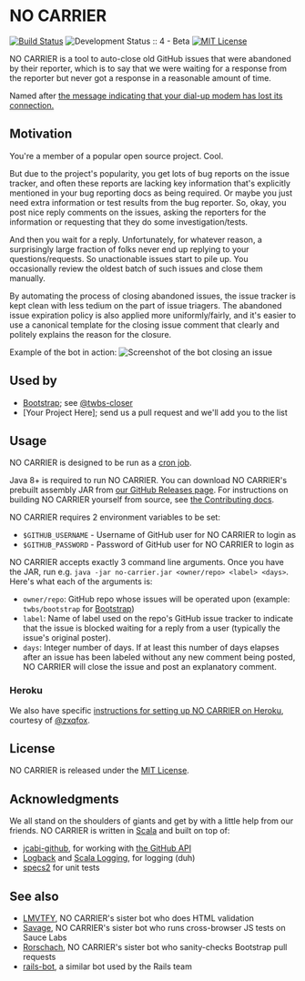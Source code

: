 NO CARRIER
======
[![Build Status](https://travis-ci.org/twbs/no-carrier.svg?branch=master)](https://travis-ci.org/twbs/no-carrier)
![Development Status :: 4 - Beta](https://img.shields.io/badge/maturity-beta-yellow.svg "Development Status :: 4 - Beta")
[![MIT License](https://img.shields.io/badge/license-MIT-blue.svg "MIT License")](https://github.com/twbs/no-carrier/blob/master/LICENSE.txt)

NO CARRIER is a tool to auto-close old GitHub issues that were abandoned by their reporter, which is to say that we were waiting for a response from the reporter but never got a response in a reasonable amount of time.

Named after [the message indicating that your dial-up modem has lost its connection.](http://en.wikipedia.org/wiki/NO_CARRIER#As_Internet_slang)

## Motivation
You're a member of a popular open source project. Cool.

But due to the project's popularity, you get lots of bug reports on the issue tracker, and often these reports are lacking key information that's explicitly mentioned in your bug reporting docs as being required. Or maybe you just need extra information or test results from the bug reporter. So, okay, you post nice reply comments on the issues, asking the reporters for the information or requesting that they do some investigation/tests.

And then you wait for a reply. Unfortunately, for whatever reason, a surprisingly large fraction of folks never end up replying to your questions/requests. So unactionable issues start to pile up. You occasionally review the oldest batch of such issues and close them manually.

By automating the process of closing abandoned issues, the issue tracker is kept clean with less tedium on the part of issue triagers. The abandoned issue expiration policy is also applied more uniformly/fairly, and it's easier to use a canonical template for the closing issue comment that clearly and politely explains the reason for the closure.

Example of the bot in action:
![Screenshot of the bot closing an issue](https://cloud.githubusercontent.com/assets/588473/9140079/76090ed4-3cfc-11e5-83ab-554171c9cb79.png)

## Used by
* [Bootstrap](https://github.com/twbs/bootstrap); see [@twbs-closer](https://github.com/twbs-closer)
* [Your Project Here]; send us a pull request and we'll add you to the list

## Usage
NO CARRIER is designed to be run as a [cron job](https://en.wikipedia.org/wiki/Cron).

Java 8+ is required to run NO CARRIER. You can download NO CARRIER's prebuilt assembly JAR from [our GitHub Releases page](https://github.com/twbs/no-carrier/releases). For instructions on building NO CARRIER yourself from source, see [the Contributing docs](https://github.com/twbs/no-carrier/blob/master/CONTRIBUTING.md).

NO CARRIER requires 2 environment variables to be set:
* `$GITHUB_USERNAME` - Username of GitHub user for NO CARRIER to login as
* `$GITHUB_PASSWORD` - Password of GitHub user for NO CARRIER to login as

NO CARRIER accepts exactly 3 command line arguments. Once you have the JAR, run e.g. `java -jar no-carrier.jar <owner/repo> <label> <days>`. Here's what each of the arguments is:
* `owner/repo`: GitHub repo whose issues will be operated upon (example: `twbs/bootstrap` for [Bootstrap](https://github.com/twbs/bootstrap))
* `label`: Name of label used on the repo's GitHub issue tracker to indicate that the issue is blocked waiting for a reply from a user (typically the issue's original poster).
* `days`: Integer number of days. If at least this number of days elapses after an issue has been labeled without any new comment being posted, NO CARRIER will close the issue and post an explanatory comment.

### Heroku
We also have specific [instructions for setting up NO CARRIER on Heroku](https://github.com/twbs/no-carrier/wiki/Heroku), courtesy of [@zxqfox](https://github.com/zxqfox).

## License
NO CARRIER is released under the [MIT License](https://github.com/twbs/no-carrier/blob/master/LICENSE.txt).

## Acknowledgments
We all stand on the shoulders of giants and get by with a little help from our friends. NO CARRIER is written in [Scala](http://www.scala-lang.org) and built on top of:
* [jcabi-github](https://github.com/jcabi/jcabi-github), for working with [the GitHub API](https://developer.github.com/v3/)
* [Logback](http://logback.qos.ch/) and [Scala Logging](https://github.com/typesafehub/scala-logging), for logging (duh)
* [specs2](http://etorreborre.github.io/specs2/) for unit tests

## See also
* [LMVTFY](https://github.com/cvrebert/lmvtfy), NO CARRIER's sister bot who does HTML validation
* [Savage](https://github.com/twbs/savage), NO CARRIER's sister bot who runs cross-browser JS tests on Sauce Labs
* [Rorschach](https://github.com/twbs/rorschach), NO CARRIER's sister bot who sanity-checks Bootstrap pull requests
* [rails-bot](https://github.com/rails/rails-bot), a similar bot used by the Rails team
